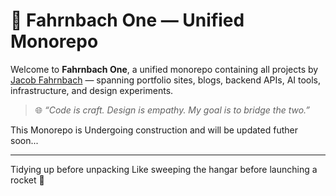 # 🚀 Fahrnbach One — Unified Monorepo

Welcome to **Fahrnbach One**, a unified monorepo containing all projects by [Jacob Fahrnbach](https://fahrnbach.one) — spanning portfolio sites, blogs, backend APIs, AI tools, infrastructure, and design experiments.

> 🌐 *“Code is craft. Design is empathy. My goal is to bridge the two.”*


This Monorepo is Undergoing construction and will be updated futher soon...

---
Tidying up before unpacking
Like sweeping the hangar before launching a rocket 🚀
